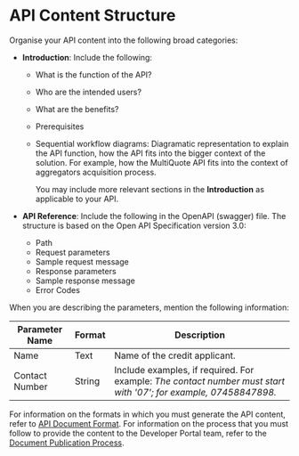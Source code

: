 # API Content Structure

Organise your API content into the following broad categories:  

* **Introduction**: Include the following:  
  * What is the function of the API?
  * Who are the intended users?
  * What are the benefits?
  * Prerequisites  
  * Sequential workflow diagrams: Diagramatic representation to explain the API function, how the API fits into the bigger context of the solution. For example, how the MultiQuote API fits into the context of aggregators acquisition process.

    You may include more relevant sections in the **Introduction** as applicable to your API.

* **API Reference**: Include the following in the OpenAPI (swagger) file. The structure is based on the Open API Specification version 3.0:  
  * Path  
  * Request parameters
  * Sample request message
  * Response parameters
  * Sample response message
  * Error Codes

When you are describing the parameters, mention the following information:

|Parameter Name |Format | Description  |
|------------------------|-----------|-------------------|  
| Name | Text| Name of the credit applicant. |
|Contact Number | String | Include examples, if required. For example: _The contact number must start with '07'; for example, 07458847898._|
For information on the formats in which you must generate the API content, refer to [API Document Format](/DocumentationGuidelines/APIDocumentFormat.md). For information on the process that you must follow to provide the content to the Developer Portal team, refer to the [Document Publication Process](./DocumentPublicationProcess.md).

